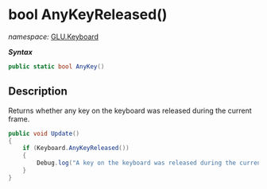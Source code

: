 ﻿# bool AnyKeyReleased()
*namespace:* [GLU.Keyboard](../keyboard.md)

***Syntax***
```csharp
public static bool AnyKey()
```

## Description
Returns whether any key on the keyboard was released during the current frame.

```csharp
public void Update()
{
    if (Keyboard.AnyKeyReleased())
    {
        Debug.log("A key on the keyboard was released during the current frame");
    }
}
```